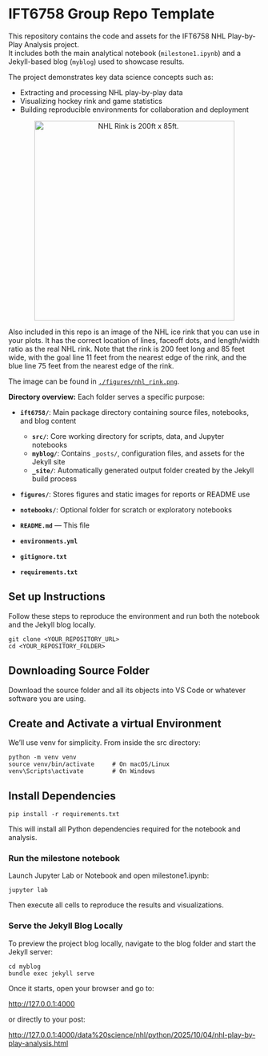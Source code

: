 # IFT6758 Group Repo Template

This repository contains the code and assets for the IFT6758 NHL Play-by-Play Analysis project.  
It includes both the main analytical notebook (`milestone1.ipynb`) and a Jekyll-based blog (`myblog`) used to showcase results.

The project demonstrates key data science concepts such as:
- Extracting and processing NHL play-by-play data  
- Visualizing hockey rink and game statistics  
- Building reproducible environments for collaboration and deployment  
<p align="center">
<img src="./figures/nhl_rink.png" alt="NHL Rink is 200ft x 85ft." width="400"/>
<p>

Also included in this repo is an image of the NHL ice rink that you can use in your plots.
It has the correct location of lines, faceoff dots, and length/width ratio as the real NHL rink.
Note that the rink is 200 feet long and 85 feet wide, with the goal line 11 feet from the nearest edge of the rink, and the blue line 75 feet from the nearest edge of the rink.

The image can be found in [`./figures/nhl_rink.png`](./figures/nhl_rink.png).

**Directory overview:**
Each folder serves a specific purpose:

- **`ift6758/`**: Main package directory containing source files, notebooks, and blog content  
  - **`src/`**: Core working directory for scripts, data, and Jupyter notebooks  
  - **`myblog/`**: Contains `_posts/`, configuration files, and assets for the Jekyll site  
  - **`_site/`**: Automatically generated output folder created by the Jekyll build process  

- **`figures/`**: Stores figures and static images for reports or README use  

- **`notebooks/`**: Optional folder for scratch or exploratory notebooks  

- **`README.md`** — This file
- **`environments.yml`**
- **`gitignore.txt`**
- **`requirements.txt`**


## Set up Instructions

Follow these steps to reproduce the environment and run both the notebook and the Jekyll blog locally. 

    git clone <YOUR_REPOSITORY_URL>
    cd <YOUR_REPOSITORY_FOLDER>

## Downloading Source Folder

Download the source folder and all its objects into VS Code or whatever software you are using. 

## Create and Activate a virtual Environment

We’ll use venv for simplicity. From inside the src directory:

    python -m venv venv
    source venv/bin/activate     # On macOS/Linux
    venv\Scripts\activate        # On Windows

## Install Dependencies

    pip install -r requirements.txt
    
This will install all Python dependencies required for the notebook and analysis.

### Run the milestone notebook

Launch Jupyter Lab or Notebook and open milestone1.ipynb:

    jupyter lab
   

Then execute all cells to reproduce the results and visualizations.

### Serve the Jekyll Blog Locally

To preview the project blog locally, navigate to the blog folder and start the Jekyll server:

    cd myblog
    bundle exec jekyll serve

Once it starts, open your browser and go to:

http://127.0.0.1:4000

or directly to your post:

http://127.0.0.1:4000/data%20science/nhl/python/2025/10/04/nhl-play-by-play-analysis.html

